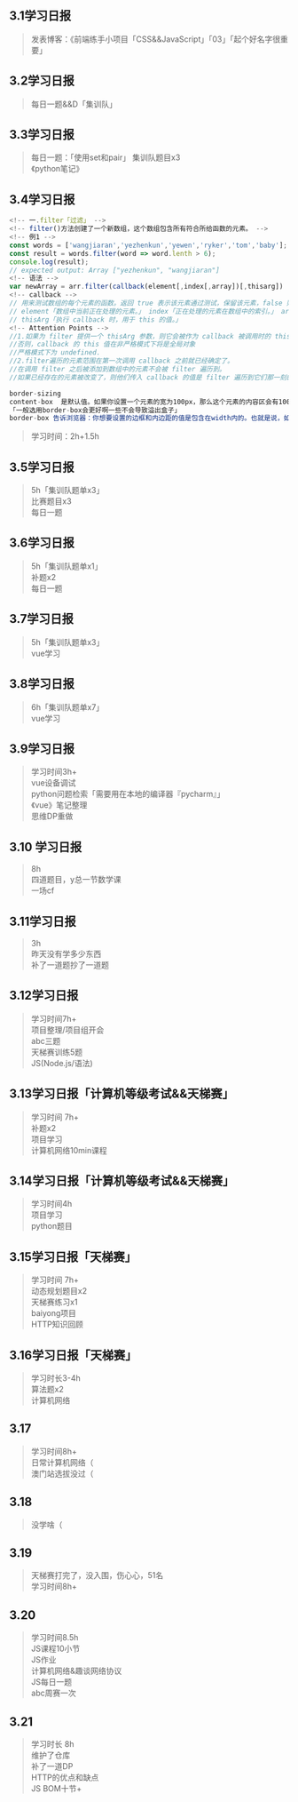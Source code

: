 ## 3.1学习日报

> 发表博客：《前端练手小项目「CSS&&JavaScript」「03」「起个好名字很重要」
> 

## 3.2学习日报

> 每日一题&&D「集训队」

## 3.3学习日报

> 每日一题：「使用set和pair」
> 集训队题目x3<br>
> 《python笔记》<br>
> 

## 3.4学习日报

```JavaScript
<!-- 一.filter「过滤」 -->
<!-- filter()方法创建了一个新数组，这个数组包含所有符合所给函数的元素。 -->
<!-- 例1 -->
const words = ['wangjiaran','yezhenkun','yewen','ryker','tom','baby'];
const result = words.filter(word => word.lenth > 6);
console.log(result);
// expected output: Array ["yezhenkun", "wangjiaran"]
<!-- 语法 -->
var newArray = arr.filter(callback(element[,index[,array])[,thisarg])
<!-- callback -->
// 用来测试数组的每个元素的函数。返回 true 表示该元素通过测试，保留该元素，false 则不保留。它接受以下三个参数：
// element「数组中当前正在处理的元素。」 index「正在处理的元素在数组中的索引。」 array「调用了 filter 的数组本身。」
// thisArg「执行 callback 时，用于 this 的值。」
<!-- Attention Points -->
//1.如果为 filter 提供一个 thisArg 参数，则它会被作为 callback 被调用时的 this 值
//否则，callback 的 this 值在非严格模式下将是全局对象
//严格模式下为 undefined.
//2.filter遍历的元素范围在第一次调用 callback 之前就已经确定了。
//在调用 filter 之后被添加到数组中的元素不会被 filter 遍历到。
//如果已经存在的元素被改变了，则他们传入 callback 的值是 filter 遍历到它们那一刻的值。被删除或从来未被赋值的元素不会被遍历到。
```

```JavaScript
border-sizing
content-box  是默认值。如果你设置一个元素的宽为100px，那么这个元素的内容区会有100px 宽，并且任何边框和内边距的宽度都会被增加到最后绘制出来的元素宽度中。
「一般选用border-box会更好啊一些不会导致溢出盒子」
border-box 告诉浏览器：你想要设置的边框和内边距的值是包含在width内的。也就是说，如果你将一个元素的width设为100px，那么这100px会包含它的border和padding，内容区的实际宽度是width减去(border + padding)的值。大多数情况下，这使得我们更容易地设定一个元素的宽高。
```

> 学习时间：2h+1.5h

## 3.5学习日报

> 5h「集训队题单x3」<br>
> 比赛题目x3<br>
> 每日一题<br>

## 3.6学习日报

> 5h「集训队题单x1」<br>
> 补题x2<br>
> 每日一题<br>

## 3.7学习日报

> 5h「集训队题单x3」<br>
> vue学习<br>

## 3.8学习日报

> 6h「集训队题单x7」<br>
> vue学习<br>

## 3.9学习日报

> 学习时间3h+<br>
> vue设备调试<br>
> python问题检索「需要用在本地的编译器『pycharm』」<br>
> 《vue》笔记整理<br>
> 思维DP重做<br>

## 3.10 学习日报
> 8h<br>
> 四道题目，y总一节数学课<br>
> 一场cf<br>

## 3.11学习日报
> 3h<br>
> 昨天没有学多少东西<br>
> 补了一道题抄了一道题<br>

## 3.12学习日报

> 学习时间7h+<br>
> 项目整理/项目组开会<br>
> abc三题<br>
> 天梯赛训练5题<br>
> JS(Node.js/语法)

## 3.13学习日报「计算机等级考试&&天梯赛」

> 学习时间 7h+<br>
> 补题x2<br>
> 项目学习<br>
> 计算机网络10min课程

## 3.14学习日报「计算机等级考试&&天梯赛」

> 学习时间4h<br>
> 项目学习<br>
> python题目

## 3.15学习日报「天梯赛」

> 学习时间 7h+<br>
> 动态规划题目x2<br>
> 天梯赛练习x1<br>
> baiyong项目<br>
> HTTP知识回顾<br>

## 3.16学习日报「天梯赛」
> 学习时长3-4h<br>
> 算法题x2<br>
> 计算机网络<br>

## 3.17
> 学习时间8h+<br>
> 日常计算机网络（<br>
> 澳门站选拔没过（<br>

## 3.18
> 没学啥（<br>

## 3.19
> 天梯赛打完了，没入围，伤心心，51名<br>
> 学习时间8h+<br>

## 3.20
> 学习时间8.5h<br>
> JS课程10小节<br>
> JS作业<br>
> 计算机网络&趣谈网络协议<br>
> JS每日一题<br>
> abc周赛一次<br>

## 3.21
> 学习时长 8h<br>
> 维护了仓库<br>
> 补了一道DP<br>
> HTTP的优点和缺点<br>
> JS BOM十节+<br>
